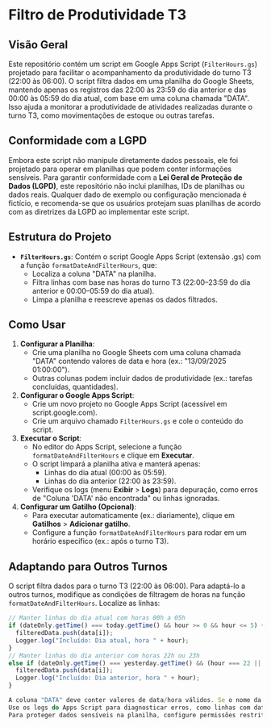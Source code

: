 # Filtro de Produtividade T3

## Visão Geral
Este repositório contém um script em Google Apps Script (`FilterHours.gs`) projetado para facilitar o acompanhamento da produtividade do turno T3 (22:00 às 06:00). O script filtra dados em uma planilha do Google Sheets, mantendo apenas os registros das 22:00 às 23:59 do dia anterior e das 00:00 às 05:59 do dia atual, com base em uma coluna chamada "DATA". Isso ajuda a monitorar a produtividade de atividades realizadas durante o turno T3, como movimentações de estoque ou outras tarefas.

## Conformidade com a LGPD
Embora este script não manipule diretamente dados pessoais, ele foi projetado para operar em planilhas que podem conter informações sensíveis. Para garantir conformidade com a **Lei Geral de Proteção de Dados (LGPD)**, este repositório não inclui planilhas, IDs de planilhas ou dados reais. Qualquer dado de exemplo ou configuração mencionada é fictício, e recomenda-se que os usuários protejam suas planilhas de acordo com as diretrizes da LGPD ao implementar este script.

## Estrutura do Projeto
- **`FilterHours.gs`**: Contém o script Google Apps Script (extensão .gs) com a função `formatDateAndFilterHours`, que:
  - Localiza a coluna "DATA" na planilha.
  - Filtra linhas com base nas horas do turno T3 (22:00–23:59 do dia anterior e 00:00–05:59 do dia atual).
  - Limpa a planilha e reescreve apenas os dados filtrados.
## Como Usar
1. **Configurar a Planilha**:
   - Crie uma planilha no Google Sheets com uma coluna chamada "DATA" contendo valores de data e hora (ex.: "13/09/2025 01:00:00").
   - Outras colunas podem incluir dados de produtividade (ex.: tarefas concluídas, quantidades).
2. **Configurar o Google Apps Script**:
   - Crie um novo projeto no Google Apps Script (acessível em script.google.com).
   - Crie um arquivo chamado `FilterHours.gs` e cole o conteúdo do script.
3. **Executar o Script**:
   - No editor do Apps Script, selecione a função `formatDateAndFilterHours` e clique em **Executar**.
   - O script limpará a planilha ativa e manterá apenas:
     - Linhas do dia atual (00:00 às 05:59).
     - Linhas do dia anterior (22:00 às 23:59).
   - Verifique os logs (menu **Exibir** > **Logs**) para depuração, como erros de "Coluna 'DATA' não encontrada" ou linhas ignoradas.
4. **Configurar um Gatilho (Opcional)**:
   - Para executar automaticamente (ex.: diariamente), clique em **Gatilhos** > **Adicionar gatilho**.
   - Configure a função `formatDateAndFilterHours` para rodar em um horário específico (ex.: após o turno T3).

## Adaptando para Outros Turnos
O script filtra dados para o turno T3 (22:00 às 06:00). Para adaptá-lo a outros turnos, modifique as condições de filtragem de horas na função `formatDateAndFilterHours`. Localize as linhas:

```javascript
// Manter linhas do dia atual com horas 00h a 05h
if (dateOnly.getTime() === today.getTime() && hour >= 0 && hour <= 5) {
  filteredData.push(data[i]);
  Logger.log("Incluído: Dia atual, hora " + hour);
}
// Manter linhas do dia anterior com horas 22h ou 23h
else if (dateOnly.getTime() === yesterday.getTime() && (hour === 22 || hour === 23)) {
  filteredData.push(data[i]);
  Logger.log("Incluído: Dia anterior, hora " + hour);
}

A coluna "DATA" deve conter valores de data/hora válidos. Se o nome da coluna for diferente (ex.: "Data e Hora"), atualize a condição String(headerRow[i]).toUpperCase() === "DATA" no script.
Use os logs do Apps Script para diagnosticar erros, como linhas com datas inválidas ou coluna "DATA" não encontrada.
Para proteger dados sensíveis na planilha, configure permissões restritas no Google Sheets e evite compartilhar IDs de planilhas no repositório.

